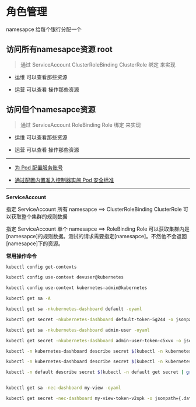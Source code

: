 # 角色管理

namesapce 给每个银行分配一个


## 访问所有namesapce资源 root  

> 通过 ServiceAccount ClusterRoleBinding ClusterRole 绑定 来实现

- 运维 可以查看那些资源

- 运营 可以查看 操作那些资源

## 访问但个namesapce资源 

> 通过 ServiceAccount RoleBinding Role 绑定 来实现

- 运维 可以查看那些资源

- 运营 可以查看 操作那些资源


--------------------

- [为 Pod 配置服务账号](https://kubernetes.io/zh-cn/docs/tasks/configure-pod-container/configure-service-account/)

- [通过配置内置准入控制器实施 Pod 安全标准](https://kubernetes.io/zh-cn/docs/tasks/configure-pod-container/enforce-standards-admission-controller/)

--------

**ServiceAccount**

指定 ServiceAccount 所有 namesapce ==> ClusterRoleBinding ClusterRole 可以获取整个集群的规则数据

指定 ServiceAccount 单个 namesapce ==> RoleBinding Role 可以获取集群内是[namesapce]的规则数据。测试的请求需要指定[namesapce]。不然他不会返回 [namesapce]下的资源。

**常用操作命令**

```sh
kubectl config get-contexts

kubectl config use-context devuser@kubernetes

kubectl config use-context kubernetes-admin@kubernetes

kubectl get sa -A

kubectl get sa -nkubernetes-dashboard default -oyaml

kubectl get secret -nkubernetes-dashboard default-token-5g244 -o jsonpath={.data.token}|base64 -d

kubectl get sa -nkubernetes-dashboard admin-user -oyaml

kubectl get secret -nkubernetes-dashboard admin-user-token-c5xvx -o jsonpath={.data.token}|base64 -d

kubectl -n kubernetes-dashboard describe secret $(kubectl -n kubernetes-dashboard get secret | grep admin-user | awk '{print $1}')

kubectl -n kubernetes-dashboard describe secret $(kubectl -n kubernetes-dashboard get secret | grep kubernetes-dashboard | awk '{print $1}')

kubectl -n default describe secret $(kubectl -n default get secret | grep name-spa | awk '{print $1}')


kubectl get sa -nec-dashboard my-view -oyaml

kubectl get secret -nec-dashboard my-view-token-v2spk -o jsonpath={.data.token}|base64 -d
```